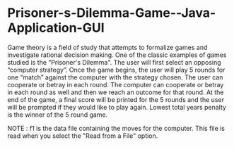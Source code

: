 # Prisoner-s-Dilemma-Game--Java-Application-GUI
Game theory is a field of study that attempts to formalize games and investigate rational decision making. One of the classic examples of games studied is the “Prisoner's Dilemma". The user will first select an opposing “computer strategy”. Once the game begins, the user will play 5 rounds for one “match” against the computer with the strategy chosen. The user can cooperate or betray in each round. The computer can cooperate or betray in each round as well and then we reach an outcome for that round. At the end of the game, a final score will be printed for the 5 rounds and the user will be prompted if they would like to play again. Lowest total years penalty is the winner of the 5 round game.

NOTE : f1 is the data file containing the moves for the computer. This file is read when you select the "Read from a File" option.
